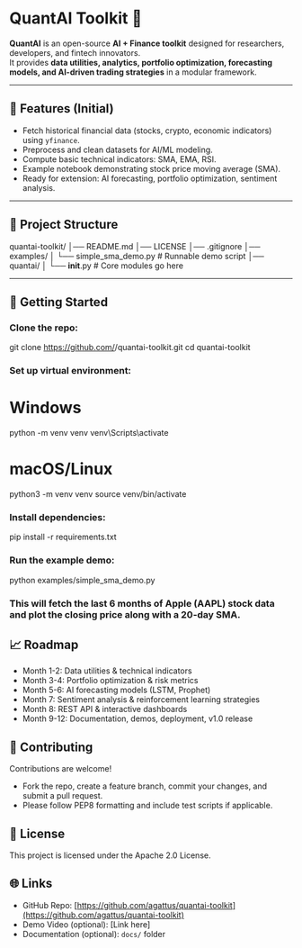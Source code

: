 # QuantAI Toolkit 🚀

**QuantAI** is an open-source **AI + Finance toolkit** designed for researchers, developers, and fintech innovators.  
It provides **data utilities, analytics, portfolio optimization, forecasting models, and AI-driven trading strategies** in a modular framework.

---

## 🌟 Features (Initial)
- Fetch historical financial data (stocks, crypto, economic indicators) using `yfinance`.  
- Preprocess and clean datasets for AI/ML modeling.  
- Compute basic technical indicators: SMA, EMA, RSI.  
- Example notebook demonstrating stock price moving average (SMA).  
- Ready for extension: AI forecasting, portfolio optimization, sentiment analysis.

---

## 📂 Project Structure
quantai-toolkit/
│── README.md
│── LICENSE
│── .gitignore
│── examples/
│   └── simple_sma_demo.py   # Runnable demo script
│── quantai/
│   └── __init__.py          # Core modules go here



---

## 🚀 Getting Started

### Clone the repo:
git clone https://github.com/<your-username>/quantai-toolkit.git
cd quantai-toolkit

### Set up virtual environment:
# Windows
python -m venv venv
venv\Scripts\activate

# macOS/Linux
python3 -m venv venv
source venv/bin/activate

### Install dependencies:
pip install -r requirements.txt

### Run the example demo:
python examples/simple_sma_demo.py

### This will fetch the last 6 months of Apple (AAPL) stock data and plot the closing price along with a 20-day SMA.

## 📈 Roadmap
- Month 1-2: Data utilities & technical indicators
- Month 3-4: Portfolio optimization & risk metrics
- Month 5-6: AI forecasting models (LSTM, Prophet)
- Month 7: Sentiment analysis & reinforcement learning strategies
- Month 8: REST API & interactive dashboards
- Month 9-12: Documentation, demos, deployment, v1.0 release

## 🤝 Contributing
Contributions are welcome!  
- Fork the repo, create a feature branch, commit your changes, and submit a pull request.  
- Please follow PEP8 formatting and include test scripts if applicable.

## 📜 License
This project is licensed under the Apache 2.0 License.

## 🌐 Links
- GitHub Repo: [https://github.com/agattus/quantai-toolkit](https://github.com/agattus/quantai-toolkit)  
- Demo Video (optional): [Link here]  
- Documentation (optional): `docs/` folder


